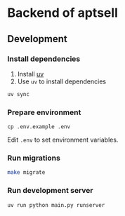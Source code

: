# Backend of aptsell


## Development

### Install dependencies

1. Install [uv](https://docs.astral.sh/uv/getting-started/installation/)
2. Use `uv` to install dependencies

```bash
uv sync
```

### Prepare environment

```
cp .env.example .env
```

Edit `.env` to set environment variables.


### Run migrations

```bash
make migrate
```

### Run development server

```bash
uv run python main.py runserver
```